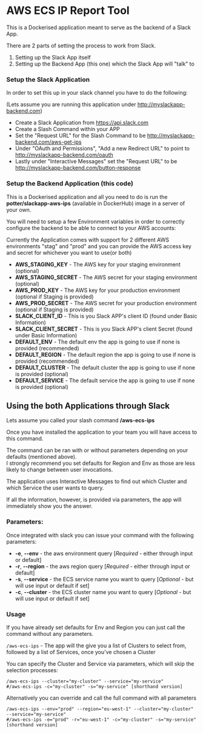 # AWS ECS IP Report Tool

This is a Dockerised application meant to serve as the backend of a Slack App.

There are 2 parts of setting the process to work from Slack.  
1) Setting up the Slack App itself
2) Setting up the Backend App (this one) which the Slack App will "talk" to


### Setup the Slack Application
In order to set this up in your slack channel you have to do the following:

(Lets assume you are running this application under <http://myslackapp-backend.com>)

- Create a Slack Application from <https://api.slack.com>
- Create a Slash Command within your APP
- Set the "Request URL" for the Slash Command to be <http://myslackapp-backend.com/aws-get-ips>
- Under "OAuth and Permissions", "Add a new Redirect URL" to point to <http://myslackapp-backend.com/oauth>
- Lastly under "Interactive Messages" set the "Request URL" to be <http://myslackapp-backend.com/button-response>

### Setup the Backend Application (this code)

This is a Dockerised application and all you need to do is run the __potter/slackapp-aws-ips__ (available in DockerHub) image in a server of your own.

You will need to setup a few Environment variables in order to correctly configure the backend to be able to connect to your AWS accounts:

Currently the Application comes with support for 2 different AWS environments "stag" and "prod" and you can provide the AWS
access key and secret for whichever you want to use(or both)

- __AWS_STAGING_KEY__ - The AWS key for your staging environment (optional)
- __AWS_STAGING_SECRET__ - The AWS secret for your staging environment  (optional)
- __AWS_PROD_KEY__ - The AWS key for your production environment (optional if Staging is provided)
- __AWS_PROD_SECRET__ - The AWS secret for your production environment (optional if Staging is provided)
- __SLACK_CLIENT_ID__ - This is you Slack APP's client ID (found under Basic Information)
- __SLACK_CLIENT_SECRET__ - This is you Slack APP's client Secret (found under Basic Information)
- __DEFAULT_ENV__ - The default env the app is going to use if none is provided (recommended)
- __DEFAULT_REGION__ - The default region the app is going to use if none is provided (recommended)
- __DEFAULT_CLUSTER__ - The default cluster the app is going to use if none is provided (optional)
- __DEFAULT_SERVICE__ - The default service the app is going to use if none is provided (optional)


## Using the both Applications through Slack

Lets assume you called your slash command __/aws-ecs-ips__

Once you have installed the application to your team you will have access to this command.

The command can be ran with or without parameters depending on your defaults (mentioned above).  
I strongly recommend you set defaults for Region and Env as those are less likely to change between user invocations.

The application uses Interactive Messages to find out which Cluster and which Service the user wants to query.
 
If all the information, however, is provided via parameters, the app will immediately show you the answer.
### Parameters:

Once integrated with slack you can issue your command with the following parameters:

- __-e__, __--env__ - the aws environment query [*Required* - either through input or default]
- __-r__, __--region__ - the aws region query [*Required* - either through input or default]
- __-s__, __--service__ - the ECS service name you want to query [*Optional* - but will use input or default if set]
- __-c__, __--cluster__ - the ECS cluster name you want to query [*Optional* - but will use input or default if set]

### Usage
If you have already set defaults for Env and Region you can just call the command without any parameters.

`/aws-ecs-ips` - The app will the give you a list of Clusters to select from, followed by a list of Services, once you've chosen a Cluster

You can specify the Cluster and Service via parameters, which will skip the selection processes:  

```
/aws-ecs-ips --cluster="my-cluster" --service="my-service"
#/aws-ecs-ips -c="my-cluster" -s="my-service" [shorthand version]
```

Alternatively you can override and call the full command with all parameters
```
/aws-ecs-ips --env="prod" --region="eu-west-1" --cluster="my-cluster" --service="my-service"
#/aws-ecs-ips -e="prod" -r="eu-west-1" -c="my-cluster" -s="my-service" [shorthand version]
```










